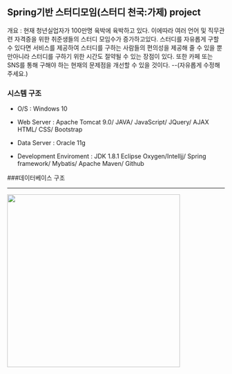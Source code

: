 ## Spring기반 스터디모임(스터디 천국:가제) project
개요 : 현재 청년실업자가 100만명 육박에 육박하고 있다. 이에따라 여러 언어 및 직무관련 자격증을 위한 취준생들의 스터디 모임수가 증가하고있다. 스터디를 자유롭게 구할 수 있다면 서비스를 제공하여 스터디를 구하는 사람들의 편의성을 제공해 줄 수 있을 뿐만아니라 스터디를 구하기 위한 시간도 절약될 수 있는 장점이 있다. 또한 카페 또는 SNS를 통해 구해야 하는 현재의 문제점을 개선할 수 있을 것이다. --(자유롭게 수정해주세요.)

### 시스템 구조
* O/S : Windows 10

* Web Server : Apache Tomcat 9.0/ 
               JAVA/ 
               JavaScript/ JQuery/ AJAX
               HTML/ CSS/ Bootstrap

* Data Server : Oracle 11g

* Development Enviroment : JDK 1.8.1 Eclipse Oxygen/Intelljj/ 
                           Spring framework/ Mybatis/ Apache Maven/ 
                           Github
                           
###데이터베이스 구조

----------------------------------------------------

<img width="400" src="https://user-images.githubusercontent.com/32103362/59747692-5c311580-92b4-11e9-8009-4dbdc5d9b2f5.png">
